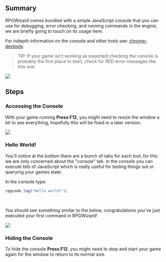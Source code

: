 ## Summary
RPGWizard comes bundled with a simple JavaScript console that you can use for debugging, error checking, and running commands in the engine, we are briefly going to touch on its usage here.

For indepth information on the console and other tools see: [chrome-devtools](https://developers.google.com/web/tools/chrome-devtools)

> TIP: If your game isn't working as expected checking the console is probably the first place to start, check for RED error messages like this one:

![](images/getting_started/02_accessing_the_console/images/1.png)

## Steps

### Accessing the Console
With your game running **Press F12**, you might need to resize the window a bit to see everything, hopefully this will be fixed in a later version:

![](images/getting_started/02_accessing_the_console/images/2.gif)

### Hello World!
You'll notice at the bottom there are a bunch of tabs for each tool, for this we are only concerned about the "console" tab. In the console you can execute bits of JavaScript which is really useful for testing things out or querying your games state.

In the console type:
```javascript
rpgcode.log("Hello world!");
```

<br/>

You should see something similar to the below, congratulations you've just executed your first command in RPGWizard!

![](images/getting_started/02_accessing_the_console/images/3.gif)

### Hiding the Console
To hide the console **Press F12**, you might need to stop and start your game again for the window to return to its normal size.
